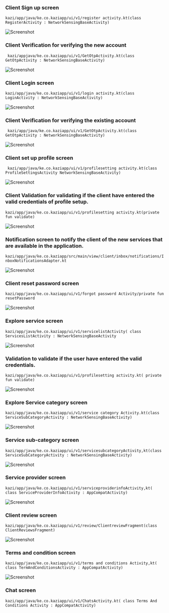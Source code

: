 <h3> Client Sign up screen </h3>

```kazi/app/java/ke.co.kaziapp/ui/v1/register activity.kt(class RegisterActivity : NetworkSensingBaseActivity)```

![Screenshot](img/image1.png)
 
<h3> Client Verification for verifying the new account</h3>

``` kazi/appjava/ke.co.kaziapp/ui/v1/GetOtpActivity.kt(class GetOtpActivity : NetworkSensingBaseActivity)```

![Screenshot](img/image2.png)

<h3> Client Login screen</h3>

```kazi/app/java/ke.co.kaziapp/ui/v1/login activity.kt(class LoginActivity : NetworkSensingBaseActivity)```

![Screenshot](img/image4.png)


<h3> Client Verification for verifying the existing account </h3>

 
``` kazi/app/java/ke.co.kaziapp/ui/v1/GetOtpActivity.kt(class GetOtpActivity : NetworkSensingBaseActivity)```

![Screenshot](img/image2.png)

<h3> Client set up profile screen</h3>

``` kazi/app/java/ke.co.kaziapp/ui/v1/profilesetting activity.kt(class ProfileSettingsActivity NetworkSensingBaseActivity)```

![Screenshot](img/image5.png)


<h3>Client Validation for validating if the client have entered the valid credentials of profile setup.</h3>

```kazi/app/java/ke.co.kaziapp/ui/v1/profilesetting activity.kt(private fun validate)```

![Screenshot](img/image6.png)


<h3>Notification screen to notify the client of the new services that are available in the application. </h3>

```kazi/app/java/ke.co.kaziapp/src/main/view/client/inbox/notifications/InboxNotificationsAdapter.kt```

![Screenshot](img/image7.png)

<h3>Client reset password screen </h3>

```kazi/app/java/ke.co.kaziapp/ui/v1/forgot password Activity/private fun resetPassword```

![Screenshot](img/image9.png)

<h3>Explore service screen </h3>

```kazi/app/java/ke.co.kaziapp/ui/v1/servicelistActivity( class ServicesListActivity : NetworkSensingBaseActivity```

![Screenshot](img/image12.png)

<h3>Validation to validate  if the user have entered the valid credentials.</h3>

```kazi/app/java/ke.co.kaziapp/ui/v1/profilesetting activity.kt( private fun validate)```

![Screenshot](img/image14.png)

<h3> Explore Service category screen </h3>

```kazi/app/java/ke.co.kaziapp/ui/v1/service category Activity.kt(class ServiceSubCategoryActivity : NetworkSensingBaseActivity)```

![Screenshot](img/image15.png)

<h3> Service sub-category screen</h3>

```kazi/app/java/ke.co.kaziapp/ui/v1/servicesubcategoryActivity,kt(class ServiceSubCategoryActivity : NetworkSensingBaseActivity)```

![Screenshot](img/image17.png)


<h3>Service provider screen</h3>

```kazi/app/java/ke.co.kaziapp/ui/v1/serviceproviderinfoActivity,kt( class ServiceProviderInfoActivity : AppCompatActivity)```

![Screenshot](img/image19.png)

<h3> Client review screen</h3>

```kazi/app/java/ke.co.kaziapp/ui/v1/review/ClientreviewFragment(class ClientReviewsFragment)```

![Screenshot](img/image21.png)


<h3>Terms and condition screen </h3>

```kazi/app/java/ke.co.kaziapp/ui/v1/terms and conditions Activity,kt( class TermAndConditionsActivity : AppCompatActivity)```

![Screenshot](img/image24.png)

<h3>Chat screen </h3>

```kazi/app/java/ke.co.kaziapp/ui/v1/ChatsActivity.kt( class Terms And Conditions Activity : AppCompatActivity)```















